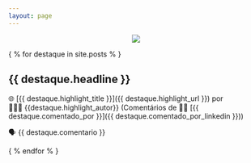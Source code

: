 ```yaml
---
layout: page
---
```

<p align="center"><img src="https://destaque.srebrasil.com/assets/destaques.gif"></p>

{ % for destaque in site.posts % }

## **{{ destaque.headline }}**

🌐 [{{ destaque.highlight_title }}]({{ destaque.highlight_url }}) por 👱🏼‍♂️ {{destaque.highlight_autor}} (Comentários de :man_technologist: [{{ destaque.comentado_por }}]({{ destaque.comentado_por_linkedin }}))

🗣️ {{ destaque.comentario }}

{ % endfor % }

